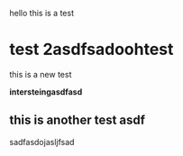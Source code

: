hello this is a test

# test 2asdfsadoohtest

this is a new test

**intersteingasdfasd**

## this is another test asdf

sadfasdojasljfsad